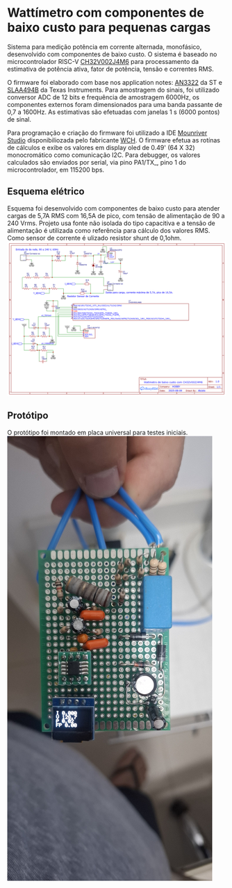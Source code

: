 # Wattímetro com componentes de baixo custo para pequenas cargas
Sistema para medição potência em corrente alternada, monofásico, desenvolvido com componentes de baixo custo. O sistema é baseado no microcontrolador RISC-V [CH32V002J4M6](https://www.wch-ic.com/downloads/CH32V002DS0_PDF.html) para processamento da estimativa de potência ativa, fator de potência, tensão e correntes RMS.

O firmware foi elaborado com base nos application notes: [AN3322](https://www.google.com/url?sa=t&source=web&rct=j&opi=89978449&url=https://www.st.com/resource/en/application_note/an3322-watthour-meter-based-on-the-stm32f101-microcontroller-stmicroelectronics.pdf&ved=2ahUKEwjawo3q74KPAxVjK7kGHVt7MlMQFnoECBgQAQ&usg=AOvVaw3_c6WRbe4-d4W7foZ74pQP) da ST e [SLAA494B](https://www.ti.com/lit/pdf/SLAA494) da Texas Instruments. 
Para amostragem do sinais, foi utilizado conversor ADC de 12 bits e frequência de amostragem 6000Hz, os componentes externos foram dimensionados para uma banda passante de 0,7 a 1600Hz. As estimativas são efetuadas com janelas 1 s (6000 pontos) de sinal.

Para programação e criação do firmware foi utilizado a IDE [Mounriver Studio](https://www.mounriver.com/) disponibiliozada pelo fabricante [WCH](https://www.wch-ic.com/). O firmware efetua as rotínas de cálculos e exibe os valores em display oled de 0.49' (64 X 32) monocromático como comunicação I2C. Para debugger, os valores calculados são enviados por serial, via pino PA1/TX_, pino 1 do microcontrolador, em 115200 bps.

## Esquema elétrico
Esquema foi desenvolvido com componentes de baixo custo para atender cargas de 5,7A RMS com 16,5A de pico, com tensão de alimentação de 90 a 240 Vrms.  Projeto usa fonte não isolada do tipo capacitiva e a tensão de alimentação é utilizada como referência para cálculo dos valores RMS. Como sensor de corrente é ulizado resistor shunt de 0,1ohm.
![Imagem do esquema elétrico](fotos/Schematic_Watimetro-ch32V002_2025-08-09.png)
## Protótipo 
O protótipo foi montado em placa universal para testes iniciais.
![Imagem do protótipo em plana universal](fotos/20250809_170312.jpg)
<!-- ![Imagem do protótipo em plana universal](fotos/20250809_170354.jpg) -->

